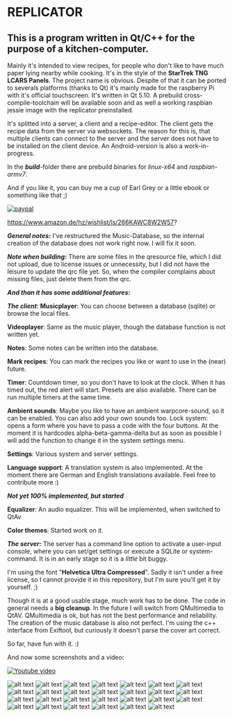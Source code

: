 # REPLICATOR

## This is a program written in Qt/C++ for the purpose of a kitchen-computer.
Mainly it's intended to view recipes, for people who don't like to have much paper lying nearby while cooking.
It's in the style of the **StarTrek TNG LCARS Panels**.
The project name is obvious.
Despite of that it can be ported to severals platforms (thanks to Qt) it's mainly made for the raspberry Pi with it's official touchscreen.
It's written in Qt 5.10. A prebuild cross-compile-toolchain will be available soon and as well a working raspbian jessie image with the replicator preinstalled.

It's splitted into a server, a client and a recipe-editor.
The client gets the recipe data from the server via websockets. The reason for this is, that multiple clients can connect to the server and the server does not have to be installed on the client device.
An Android-version is also a work-in-progress.

In the ***build***-folder there are prebuild binaries for *linux-x64* and *raspbian-armv7*.

And if you like it, you can buy me a cup of Earl Grey or a little ebook or something like that ;)

[![paypal](https://www.paypalobjects.com/en_GB/i/btn/btn_donateCC_LG.gif)](https://www.paypal.com/cgi-bin/webscr?cmd=_s-xclick&hosted_button_id=8K9FHDF3E76XN)

https://www.amazon.de/hz/wishlist/ls/266KAWC8W2W57?

***General notes:*** I've restructured the Music-Database, so the internal creation of the database does not work right now. I will fix it soon.

***Note when building:*** There are some files in the qresource file, which I did not upload, due to license issues or unnecessity, but I did not have the leisure to update the qrc file yet. So, when the compiler complains about missing files, just delete them from the qrc.

***And than it has some additional features:***

***The client***:
**Musicplayer**: You can choose between a database (sqlite) or browse the local files.

**Videoplayer**: Same as the music player, though the database function is not written yet.

**Notes**: Some notes can be written into the database.

**Mark recipes**: You can mark the recipes you like or want to use in the (near) future.

**Timer**: Countdown timer, so you don't have to look at the clock. When it has timed out, the red alert will start. Presets are also available. There can be run multiple timers at the same time.

**Ambient sounds**: Maybe you like to have an ambient warpcore-sound, so it can be enabled. You can also add your own sounds too.
Lock system: opens a form where you have to pass a code with the four buttons. At the moment it is hardcodes alpha-beta-gamma-delta but as soon as possible I will add the function to change it in the system settings menu.

**Settings**: Various system and server settings.

**Language support**: A translation system is also implemented. At the moment there are German and English translations available. Feel free to contribute more :)

***Not yet 100% implemented, but started***

**Equalizer**: An audio equalizer. This will be implemented, when switched to QtAv

**Color themes**: Started work on it. 


***The server:***
The server has a command line option to activate a user-input console, where you can set/get settings or execute a SQLite or system-command. It is in an early stage so it is a *little* bit buggy.

I'm using the font "**Helvetica Ultra Compressed**". Sadly it isn't under a free license, so I cannot provide it in this repository, but I'm sure you'll get it by yourself. ;)

Though it is at a good usable stage, much work has to be done. The code in general needs a **big cleanup**. In the future I will switch from QMultimedia to QtAV. QMultimedia is ok, but has not the best performance and reliability. The creation of the music database is also not perfect. I'm using the c++ interface from Exiftool, but curiously it doesn't parse the cover art correct.

So far, have fun with it. :)

And now some screenshots and a video:

[![Youtube video](http://img.youtube.com/vi/p8D_BUBRod4/0.jpg)](http://www.youtube.com/watch?v=p8D_BUBRod4)

![alt text](https://raw.githubusercontent.com/din-a-testware/qt-replicator/master/screenshots/media_database1.png "Music Database Folders")
![alt text](https://raw.githubusercontent.com/din-a-testware/qt-replicator/master/screenshots/media_database2.png "Music Database Artists")
![alt text](https://raw.githubusercontent.com/din-a-testware/qt-replicator/master/screenshots/media_start.png "Media Tab")
![alt text](https://raw.githubusercontent.com/din-a-testware/qt-replicator/master/screenshots/music_player1.png "Music Player Details")
![alt text](https://raw.githubusercontent.com/din-a-testware/qt-replicator/master/screenshots/music_player_playlist.png "Music Player Playlist")
![alt text](https://raw.githubusercontent.com/din-a-testware/qt-replicator/master/screenshots/music_player_mode.png "Music Player Playback Mode")
![alt text](https://raw.githubusercontent.com/din-a-testware/qt-replicator/master/screenshots/media_database1.png "Music Database Folders")
![alt text](https://raw.githubusercontent.com/din-a-testware/qt-replicator/master/screenshots/notes.png "Notes")
![alt text](https://raw.githubusercontent.com/din-a-testware/qt-replicator/master/screenshots/recipe_read.png "The recipe itself")
![alt text](https://raw.githubusercontent.com/din-a-testware/qt-replicator/master/screenshots/recipe_search.png "Search recipe")
![alt text](https://raw.githubusercontent.com/din-a-testware/qt-replicator/master/screenshots/recipe_start.png "Recipe start with image")
![alt text](https://raw.githubusercontent.com/din-a-testware/qt-replicator/master/screenshots/serversettings.png "Server settings")
![alt text](https://raw.githubusercontent.com/din-a-testware/qt-replicator/master/screenshots/settings_1.png "Some settings")
![alt text](https://raw.githubusercontent.com/din-a-testware/qt-replicator/master/screenshots/settings_display.png "Display Settings")
![alt text](https://raw.githubusercontent.com/din-a-testware/qt-replicator/master/screenshots/system_ambient.png "Ambient sounds")
![alt text](https://raw.githubusercontent.com/din-a-testware/qt-replicator/master/screenshots/system_audio.png "Audio settings")
![alt text](https://raw.githubusercontent.com/din-a-testware/qt-replicator/master/screenshots/system_equalizer.png "Equalizer")
![alt text](https://raw.githubusercontent.com/din-a-testware/qt-replicator/master/screenshots/system_language.png "Language chooser")
![alt text](https://raw.githubusercontent.com/din-a-testware/qt-replicator/master/screenshots/system_locked.png "Lock screen")
![alt text](https://raw.githubusercontent.com/din-a-testware/qt-replicator/master/screenshots/system_network.png "Network interfaces")
![alt text](https://raw.githubusercontent.com/din-a-testware/qt-replicator/master/screenshots/system_run.png "System command")
![alt text](https://raw.githubusercontent.com/din-a-testware/qt-replicator/master/screenshots/system.png "System")
![alt text](https://raw.githubusercontent.com/din-a-testware/qt-replicator/master/screenshots/timer.png "Timer")
![alt text](https://raw.githubusercontent.com/din-a-testware/qt-replicator/master/screenshots/database_settings.png "Database settings")
![alt text](https://raw.githubusercontent.com/din-a-testware/qt-replicator/master/screenshots/keyboard1.png "Keyboard")
![alt text](https://raw.githubusercontent.com/din-a-testware/qt-replicator/master/screenshots/keyboard2.png "Keyboard")
![alt text](https://raw.githubusercontent.com/din-a-testware/qt-replicator/master/screenshots/keyboard3.png "Keyboard")

